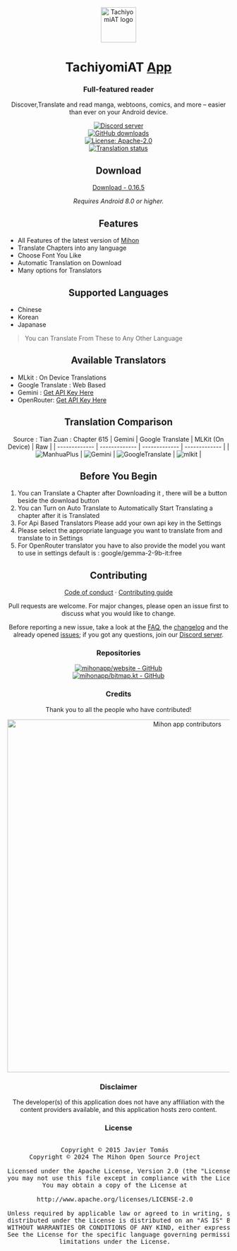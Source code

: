 
<div align="center">  

<a href="https://github.com/mannu691/TachiyomiAT">  
    <img src="./.github/assets/logo.png" alt="TachiyomiAT logo" title="TachiyomiAT logo" width="80"/>  
</a>  

# TachiyomiAT [App](#)

### Full-featured reader
Discover,Translate and read manga, webtoons, comics, and more – easier than ever on your Android device.

[![Discord server](https://img.shields.io/discord/1195734228319617024.svg?label=&labelColor=6A7EC2&color=7389D8&logo=discord&logoColor=FFFFFF)](https://discord.gg/mihon)  
[![GitHub downloads](https://img.shields.io/github/downloads/mihonapp/mihon/total?label=downloads&labelColor=27303D&color=0D1117&logo=github&logoColor=FFFFFF&style=flat)](https://github.com/mihonapp/mihon/releases)  
[![License: Apache-2.0](https://img.shields.io/github/license/mihonapp/mihon?labelColor=27303D&color=0877d2)](/LICENSE)  
[![Translation status](https://img.shields.io/weblate/progress/mihon?labelColor=27303D&color=946300)](https://hosted.weblate.org/engage/mihon/)

## Download

[Download - 0.16.5](https://github.com/mannu691/TachiyomiAT/releases)

*Requires Android 8.0 or higher.*

## Features

<div align="left">  

* All Features of the latest version of [Mihon](https://github.com/mihonapp/mihon)
* Translate Chapters into any language
* Choose Font You Like
* Automatic Translation on Download
* Many options for Translators
</div>  

## Supported Languages

<div align="left">
    
* Chinese
* Korean
* Japanase

> You can Translate From These to Any  Other Language
> 
</div>  

## Available Translators
<div align="left">
    
* MLkit : On Device Translations
* Google Translate : Web Based
* Gemini : [Get API Key Here](https://makersuite.google.com/app/apikey "Get API Key Here")
* OpenRouter: [Get API Key Here](https://openrouter.ai/ "Get API Key Here")
  
</div>  

## Translation Comparison

Source : Tian Zuan : Chapter 615
| Gemini | Google Translate  | MLKit (On Device) | Raw  |
| ------------- | ------------- | ------------- | ------------- |
| ![ManhuaPlus](./.github/assets/gemini.png)  | ![Gemini](./.github/assets/gt.png)  | ![GoogleTranslate](./.github/assets/mlkit.png)  | ![mlkit](./.github/assets/raw.png)  |


## Before You Begin

<div align="left">
    
1. You can Translate a Chapter after Downloading it , there will be a button beside the download button
2. You can Turn on Auto Translate to Automatically Start Translating a chapter after it is Translated
3. For Api Based Translators Please add your own api key in the Settings
4. Please select the appropriate language you want to translate from and translate to in Settings
5. For OpenRouter translator you have to also provide the model you want to use in settings default is : google/gemma-2-9b-it:free
   
</div>  

## Contributing

[Code of conduct](./CODE_OF_CONDUCT.md) · [Contributing guide](./CONTRIBUTING.md)

Pull requests are welcome. For major changes, please open an issue first to discuss what you would like to change.

Before reporting a new issue, take a look at the [FAQ](https://mihon.app/docs/faq/general), the [changelog](https://mihon.app/changelogs/) and the already opened [issues](https://github.com/mihonapp/mihon/issues); if you got any questions, join our [Discord server](https://discord.gg/mihon).


### Repositories

[![mihonapp/website - GitHub](https://github-readme-stats.vercel.app/api/pin/?username=mihonapp&repo=website&bg_color=161B22&text_color=c9d1d9&title_color=0877d2&icon_color=0877d2&border_radius=8&hide_border=true)](https://github.com/mihonapp/website/)  
[![mihonapp/bitmap.kt - GitHub](https://github-readme-stats.vercel.app/api/pin/?username=mihonapp&repo=bitmap.kt&bg_color=161B22&text_color=c9d1d9&title_color=0877d2&icon_color=0877d2&border_radius=8&hide_border=true)](https://github.com/mihonapp/bitmap.kt/)

### Credits

Thank you to all the people who have contributed!

<a href="https://github.com/mihonapp/mihon/graphs/contributors">  
    <img src="https://contrib.rocks/image?repo=mannu691/TachiyomiAT" alt="Mihon app contributors" title="Mihon app contributors" width="800"/>  
</a>  

### Disclaimer

The developer(s) of this application does not have any affiliation with the content providers available, and this application hosts zero content.

### License

<pre>  
Copyright © 2015 Javier Tomás  
Copyright © 2024 The Mihon Open Source Project  
  
Licensed under the Apache License, Version 2.0 (the "License");  
you may not use this file except in compliance with the License.  
You may obtain a copy of the License at  
  
http://www.apache.org/licenses/LICENSE-2.0  
  
Unless required by applicable law or agreed to in writing, software  
distributed under the License is distributed on an "AS IS" BASIS,  
WITHOUT WARRANTIES OR CONDITIONS OF ANY KIND, either express or implied.  
See the License for the specific language governing permissions and  
limitations under the License.  
</pre>  

</div>
